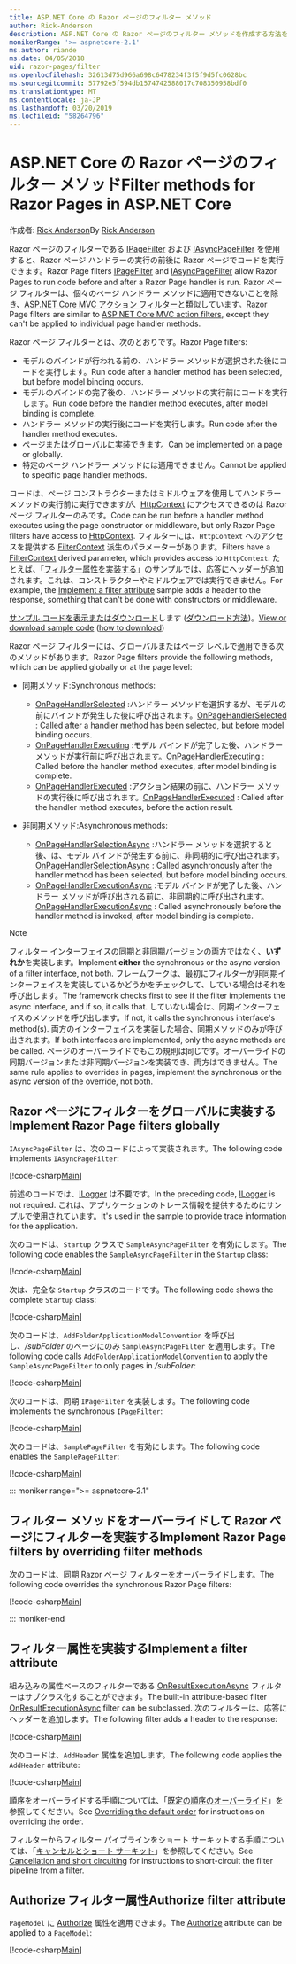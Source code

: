 ```yaml
---
title: ASP.NET Core の Razor ページのフィルター メソッド
author: Rick-Anderson
description: ASP.NET Core の Razor ページのフィルター メソッドを作成する方法を説明します。
monikerRange: '>= aspnetcore-2.1'
ms.author: riande
ms.date: 04/05/2018
uid: razor-pages/filter
ms.openlocfilehash: 32613d75d966a698c6478234f3f5f9d5fc0628bc
ms.sourcegitcommit: 57792e5f594db1574742588017c708350958bdf0
ms.translationtype: MT
ms.contentlocale: ja-JP
ms.lasthandoff: 03/20/2019
ms.locfileid: "58264796"
---
```

# <a name="filter-methods-for-razor-pages-in-aspnet-core"></a><span data-ttu-id="6bc3b-103">ASP.NET Core の Razor ページのフィルター メソッド</span><span class="sxs-lookup"><span data-stu-id="6bc3b-103">Filter methods for Razor Pages in ASP.NET Core</span></span>

<span data-ttu-id="6bc3b-104">作成者: [Rick Anderson](https://twitter.com/RickAndMSFT)</span><span class="sxs-lookup"><span data-stu-id="6bc3b-104">By [Rick Anderson](https://twitter.com/RickAndMSFT)</span></span>

<span data-ttu-id="6bc3b-105">Razor ページのフィルターである [IPageFilter](/dotnet/api/microsoft.aspnetcore.mvc.filters.ipagefilter?view=aspnetcore-2.0) および [IAsyncPageFilter](/dotnet/api/microsoft.aspnetcore.mvc.filters.iasyncpagefilter?view=aspnetcore-2.0) を使用すると、Razor ページ ハンドラーの実行の前後に Razor ページでコードを実行できます。</span><span class="sxs-lookup"><span data-stu-id="6bc3b-105">Razor Page filters [IPageFilter](/dotnet/api/microsoft.aspnetcore.mvc.filters.ipagefilter?view=aspnetcore-2.0) and [IAsyncPageFilter](/dotnet/api/microsoft.aspnetcore.mvc.filters.iasyncpagefilter?view=aspnetcore-2.0) allow Razor Pages to run code before and after a Razor Page handler is run.</span></span> <span data-ttu-id="6bc3b-106">Razor ページ フィルターは、個々のページ ハンドラー メソッドに適用できないことを除き、[ASP.NET Core MVC アクション フィルター](xref:mvc/controllers/filters#action-filters)と類似しています。</span><span class="sxs-lookup"><span data-stu-id="6bc3b-106">Razor Page filters are similar to [ASP.NET Core MVC action filters](xref:mvc/controllers/filters#action-filters), except they can't be applied to individual page handler methods.</span></span> 

<span data-ttu-id="6bc3b-107">Razor ページ フィルターとは、次のとおりです。</span><span class="sxs-lookup"><span data-stu-id="6bc3b-107">Razor Page filters:</span></span>

* <span data-ttu-id="6bc3b-108">モデルのバインドが行われる前の、ハンドラー メソッドが選択された後にコードを実行します。</span><span class="sxs-lookup"><span data-stu-id="6bc3b-108">Run code after a handler method has been selected, but before model binding occurs.</span></span>
* <span data-ttu-id="6bc3b-109">モデルのバインドの完了後の、ハンドラー メソッドの実行前にコードを実行します。</span><span class="sxs-lookup"><span data-stu-id="6bc3b-109">Run code before the handler method executes, after model binding is complete.</span></span>
* <span data-ttu-id="6bc3b-110">ハンドラー メソッドの実行後にコードを実行します。</span><span class="sxs-lookup"><span data-stu-id="6bc3b-110">Run code after the handler method executes.</span></span>
* <span data-ttu-id="6bc3b-111">ページまたはグローバルに実装できます。</span><span class="sxs-lookup"><span data-stu-id="6bc3b-111">Can be implemented on a page or globally.</span></span>
* <span data-ttu-id="6bc3b-112">特定のページ ハンドラー メソッドには適用できません。</span><span class="sxs-lookup"><span data-stu-id="6bc3b-112">Cannot be applied to specific page handler methods.</span></span>

<span data-ttu-id="6bc3b-113">コードは、ページ コンストラクターまたはミドルウェアを使用してハンドラー メソッドの実行前に実行できますが、[HttpContext](/dotnet/api/microsoft.aspnetcore.mvc.razorpages.pagemodel.httpcontext?view=aspnetcore-2.0#Microsoft_AspNetCore_Mvc_RazorPages_PageModel_HttpContext) にアクセスできるのは Razor ページ フィルターのみです。</span><span class="sxs-lookup"><span data-stu-id="6bc3b-113">Code can be run before a handler method executes using the page constructor or middleware, but only Razor Page filters have access to [HttpContext](/dotnet/api/microsoft.aspnetcore.mvc.razorpages.pagemodel.httpcontext?view=aspnetcore-2.0#Microsoft_AspNetCore_Mvc_RazorPages_PageModel_HttpContext).</span></span> <span data-ttu-id="6bc3b-114">フィルターには、`HttpContext` へのアクセスを提供する [FilterContext](/dotnet/api/microsoft.aspnetcore.mvc.filters.filtercontext?view=aspnetcore-2.0) 派生のパラメーターがあります。</span><span class="sxs-lookup"><span data-stu-id="6bc3b-114">Filters have a [FilterContext](/dotnet/api/microsoft.aspnetcore.mvc.filters.filtercontext?view=aspnetcore-2.0) derived parameter, which provides access to `HttpContext`.</span></span> <span data-ttu-id="6bc3b-115">たとえば、「[フィルター属性を実装する](#ifa)」のサンプルでは、応答にヘッダーが追加されます。これは、コンストラクターやミドルウェアでは実行できません。</span><span class="sxs-lookup"><span data-stu-id="6bc3b-115">For example, the [Implement a filter attribute](#ifa) sample adds a header to the response, something that can't be done with constructors or middleware.</span></span>

<span data-ttu-id="6bc3b-116">[サンプル コードを表示またはダウンロード](https://github.com/aspnet/Docs/tree/master/aspnetcore/razor-pages/filter/sample/PageFilter)します ([ダウンロード方法](xref:index#how-to-download-a-sample))。</span><span class="sxs-lookup"><span data-stu-id="6bc3b-116">[View or download sample code](https://github.com/aspnet/Docs/tree/master/aspnetcore/razor-pages/filter/sample/PageFilter) ([how to download](xref:index#how-to-download-a-sample))</span></span>

<span data-ttu-id="6bc3b-117">Razor ページ フィルターには、グローバルまたはページ レベルで適用できる次のメソッドがあります。</span><span class="sxs-lookup"><span data-stu-id="6bc3b-117">Razor Page filters provide the following methods, which can be applied globally or at the page level:</span></span>

* <span data-ttu-id="6bc3b-118">同期メソッド:</span><span class="sxs-lookup"><span data-stu-id="6bc3b-118">Synchronous methods:</span></span>

  * <span data-ttu-id="6bc3b-119">[OnPageHandlerSelected](/dotnet/api/microsoft.aspnetcore.mvc.filters.ipagefilter.onpagehandlerselected?view=aspnetcore-2.0) :ハンドラー メソッドを選択するが、モデルの前にバインドが発生した後に呼び出されます。</span><span class="sxs-lookup"><span data-stu-id="6bc3b-119">[OnPageHandlerSelected](/dotnet/api/microsoft.aspnetcore.mvc.filters.ipagefilter.onpagehandlerselected?view=aspnetcore-2.0) : Called after a handler method has been selected, but before model binding occurs.</span></span>
  * <span data-ttu-id="6bc3b-120">[OnPageHandlerExecuting](/dotnet/api/microsoft.aspnetcore.mvc.filters.ipagefilter.onpagehandlerexecuting?view=aspnetcore-2.0) :モデル バインドが完了した後、ハンドラー メソッドが実行前に呼び出されます。</span><span class="sxs-lookup"><span data-stu-id="6bc3b-120">[OnPageHandlerExecuting](/dotnet/api/microsoft.aspnetcore.mvc.filters.ipagefilter.onpagehandlerexecuting?view=aspnetcore-2.0) : Called before the handler method executes, after model binding is complete.</span></span>
  * <span data-ttu-id="6bc3b-121">[OnPageHandlerExecuted](/dotnet/api/microsoft.aspnetcore.mvc.filters.ipagefilter.onpagehandlerexecuted?view=aspnetcore-2.0) :アクション結果の前に、ハンドラー メソッドの実行後に呼び出されます。</span><span class="sxs-lookup"><span data-stu-id="6bc3b-121">[OnPageHandlerExecuted](/dotnet/api/microsoft.aspnetcore.mvc.filters.ipagefilter.onpagehandlerexecuted?view=aspnetcore-2.0) : Called after the handler method executes, before the action result.</span></span>

* <span data-ttu-id="6bc3b-122">非同期メソッド:</span><span class="sxs-lookup"><span data-stu-id="6bc3b-122">Asynchronous methods:</span></span>

  * <span data-ttu-id="6bc3b-123">[OnPageHandlerSelectionAsync](/dotnet/api/microsoft.aspnetcore.mvc.filters.iasyncpagefilter.onpagehandlerselectionasync?view=aspnetcore-2.0) :ハンドラー メソッドを選択すると後、は、モデル バインドが発生する前に、非同期的に呼び出されます。</span><span class="sxs-lookup"><span data-stu-id="6bc3b-123">[OnPageHandlerSelectionAsync](/dotnet/api/microsoft.aspnetcore.mvc.filters.iasyncpagefilter.onpagehandlerselectionasync?view=aspnetcore-2.0) : Called asynchronously after the handler method has been selected, but before model binding occurs.</span></span>
  * <span data-ttu-id="6bc3b-124">[OnPageHandlerExecutionAsync](/dotnet/api/microsoft.aspnetcore.mvc.filters.iasyncpagefilter.onpagehandlerexecutionasync?view=aspnetcore-2.0) :モデル バインドが完了した後、ハンドラー メソッドが呼び出される前に、非同期的に呼び出されます。</span><span class="sxs-lookup"><span data-stu-id="6bc3b-124">[OnPageHandlerExecutionAsync](/dotnet/api/microsoft.aspnetcore.mvc.filters.iasyncpagefilter.onpagehandlerexecutionasync?view=aspnetcore-2.0) : Called asynchronously before the handler method is invoked, after model binding is complete.</span></span>

> [!NOTE]
> <span data-ttu-id="6bc3b-125">フィルター インターフェイスの同期と非同期バージョンの両方ではなく、**いずれか**を実装します。</span><span class="sxs-lookup"><span data-stu-id="6bc3b-125">Implement **either** the synchronous or the async version of a filter interface, not both.</span></span> <span data-ttu-id="6bc3b-126">フレームワークは、最初にフィルターが非同期インターフェイスを実装しているかどうかをチェックして、している場合はそれを呼び出します。</span><span class="sxs-lookup"><span data-stu-id="6bc3b-126">The framework checks first to see if the filter implements the async interface, and if so, it calls that.</span></span> <span data-ttu-id="6bc3b-127">していない場合は、同期インターフェイスのメソッドを呼び出します。</span><span class="sxs-lookup"><span data-stu-id="6bc3b-127">If not, it calls the synchronous interface's method(s).</span></span> <span data-ttu-id="6bc3b-128">両方のインターフェイスを実装した場合、同期メソッドのみが呼び出されます。</span><span class="sxs-lookup"><span data-stu-id="6bc3b-128">If both interfaces are implemented, only the async methods are be called.</span></span> <span data-ttu-id="6bc3b-129">ページのオーバーライドでもこの規則は同じです。オーバーライドの同期バージョンまたは非同期バージョンを実装でき、両方はできません。</span><span class="sxs-lookup"><span data-stu-id="6bc3b-129">The same rule applies to overrides in pages, implement the synchronous or the async version of the override, not both.</span></span>

## <a name="implement-razor-page-filters-globally"></a><span data-ttu-id="6bc3b-130">Razor ページにフィルターをグローバルに実装する</span><span class="sxs-lookup"><span data-stu-id="6bc3b-130">Implement Razor Page filters globally</span></span>

<span data-ttu-id="6bc3b-131">`IAsyncPageFilter` は、次のコードによって実装されます。</span><span class="sxs-lookup"><span data-stu-id="6bc3b-131">The following code implements `IAsyncPageFilter`:</span></span>

[!code-csharp[Main](filter/sample/PageFilter/Filters/SampleAsyncPageFilter.cs?name=snippet1)]

<span data-ttu-id="6bc3b-132">前述のコードでは、[ILogger](/dotnet/api/microsoft.extensions.logging.ilogger?view=aspnetcore-2.0) は不要です。</span><span class="sxs-lookup"><span data-stu-id="6bc3b-132">In the preceding code, [ILogger](/dotnet/api/microsoft.extensions.logging.ilogger?view=aspnetcore-2.0) is not required.</span></span> <span data-ttu-id="6bc3b-133">これは、アプリケーションのトレース情報を提供するためにサンプルで使用されています。</span><span class="sxs-lookup"><span data-stu-id="6bc3b-133">It's used in the sample to provide trace information for the application.</span></span>

<span data-ttu-id="6bc3b-134">次のコードは、`Startup` クラスで `SampleAsyncPageFilter` を有効にします。</span><span class="sxs-lookup"><span data-stu-id="6bc3b-134">The following code enables the `SampleAsyncPageFilter` in the `Startup` class:</span></span>

[!code-csharp[Main](filter/sample/PageFilter/Startup.cs?name=snippet2&highlight=11)]

<span data-ttu-id="6bc3b-135">次は、完全な `Startup` クラスのコードです。</span><span class="sxs-lookup"><span data-stu-id="6bc3b-135">The following code shows the complete `Startup` class:</span></span>

[!code-csharp[Main](filter/sample/PageFilter/Startup.cs?name=snippet1)]

<span data-ttu-id="6bc3b-136">次のコードは、`AddFolderApplicationModelConvention` を呼び出し、*/subFolder* のページにのみ `SampleAsyncPageFilter` を適用します。</span><span class="sxs-lookup"><span data-stu-id="6bc3b-136">The following code calls `AddFolderApplicationModelConvention` to apply the `SampleAsyncPageFilter` to only pages in */subFolder*:</span></span>

[!code-csharp[Main](filter/sample/PageFilter/Startup2.cs?name=snippet2)]

<span data-ttu-id="6bc3b-137">次のコードは、同期 `IPageFilter` を実装します。</span><span class="sxs-lookup"><span data-stu-id="6bc3b-137">The following code implements the synchronous `IPageFilter`:</span></span>

[!code-csharp[Main](filter/sample/PageFilter/Filters/SamplePageFilter.cs?name=snippet1)]

<span data-ttu-id="6bc3b-138">次のコードは、`SamplePageFilter` を有効にします。</span><span class="sxs-lookup"><span data-stu-id="6bc3b-138">The following code enables the `SamplePageFilter`:</span></span>

[!code-csharp[Main](filter/sample/PageFilter/StartupSync.cs?name=snippet2&highlight=11)]

::: moniker range=">= aspnetcore-2.1"

## <a name="implement-razor-page-filters-by-overriding-filter-methods"></a><span data-ttu-id="6bc3b-139">フィルター メソッドをオーバーライドして Razor ページにフィルターを実装する</span><span class="sxs-lookup"><span data-stu-id="6bc3b-139">Implement Razor Page filters by overriding filter methods</span></span>

<span data-ttu-id="6bc3b-140">次のコードは、同期 Razor ページ フィルターをオーバーライドします。</span><span class="sxs-lookup"><span data-stu-id="6bc3b-140">The following code overrides the synchronous Razor Page filters:</span></span>

[!code-csharp[Main](filter/sample/PageFilter/Pages/Index.cshtml.cs)]

::: moniker-end

<a name="ifa"></a>

## <a name="implement-a-filter-attribute"></a><span data-ttu-id="6bc3b-141">フィルター属性を実装する</span><span class="sxs-lookup"><span data-stu-id="6bc3b-141">Implement a filter attribute</span></span>

<span data-ttu-id="6bc3b-142">組み込みの属性ベースのフィルターである [OnResultExecutionAsync](/dotnet/api/microsoft.aspnetcore.mvc.filters.iasyncresultfilter.onresultexecutionasync?view=aspnetcore-2.0#Microsoft_AspNetCore_Mvc_Filters_IAsyncResultFilter_OnResultExecutionAsync_Microsoft_AspNetCore_Mvc_Filters_ResultExecutingContext_Microsoft_AspNetCore_Mvc_Filters_ResultExecutionDelegate_) フィルターはサブクラス化することができます。</span><span class="sxs-lookup"><span data-stu-id="6bc3b-142">The built-in attribute-based filter [OnResultExecutionAsync](/dotnet/api/microsoft.aspnetcore.mvc.filters.iasyncresultfilter.onresultexecutionasync?view=aspnetcore-2.0#Microsoft_AspNetCore_Mvc_Filters_IAsyncResultFilter_OnResultExecutionAsync_Microsoft_AspNetCore_Mvc_Filters_ResultExecutingContext_Microsoft_AspNetCore_Mvc_Filters_ResultExecutionDelegate_) filter can be subclassed.</span></span> <span data-ttu-id="6bc3b-143">次のフィルターは、応答にヘッダーを追加します。</span><span class="sxs-lookup"><span data-stu-id="6bc3b-143">The following filter adds a header to the response:</span></span>

[!code-csharp[Main](filter/sample/PageFilter/Filters/AddHeaderAttribute.cs)]

<span data-ttu-id="6bc3b-144">次のコードは、`AddHeader` 属性を追加します。</span><span class="sxs-lookup"><span data-stu-id="6bc3b-144">The following code applies the `AddHeader` attribute:</span></span>

[!code-csharp[Main](filter/sample/PageFilter/Pages/Contact.cshtml.cs?name=snippet1)]

<span data-ttu-id="6bc3b-145">順序をオーバーライドする手順については、「[既定の順序のオーバーライド](xref:mvc/controllers/filters#overriding-the-default-order)」を参照してください。</span><span class="sxs-lookup"><span data-stu-id="6bc3b-145">See [Overriding the default order](xref:mvc/controllers/filters#overriding-the-default-order) for instructions on overriding the order.</span></span>

<span data-ttu-id="6bc3b-146">フィルターからフィルター パイプラインをショート サーキットする手順については、「[キャンセルとショート サーキット](xref:mvc/controllers/filters#cancellation-and-short-circuiting)」を参照してください。</span><span class="sxs-lookup"><span data-stu-id="6bc3b-146">See [Cancellation and short circuiting](xref:mvc/controllers/filters#cancellation-and-short-circuiting) for instructions to short-circuit the filter pipeline from a filter.</span></span> 

<a name="auth"></a>

## <a name="authorize-filter-attribute"></a><span data-ttu-id="6bc3b-147">Authorize フィルター属性</span><span class="sxs-lookup"><span data-stu-id="6bc3b-147">Authorize filter attribute</span></span>

<span data-ttu-id="6bc3b-148">`PageModel` に [Authorize](/dotnet/api/microsoft.aspnetcore.authorization.authorizeattribute?view=aspnetcore-2.0) 属性を適用できます。</span><span class="sxs-lookup"><span data-stu-id="6bc3b-148">The [Authorize](/dotnet/api/microsoft.aspnetcore.authorization.authorizeattribute?view=aspnetcore-2.0) attribute can be applied to a `PageModel`:</span></span>

[!code-csharp[Main](filter/sample/PageFilter/Pages/ModelWithAuthFilter.cshtml.cs?highlight=7)]

